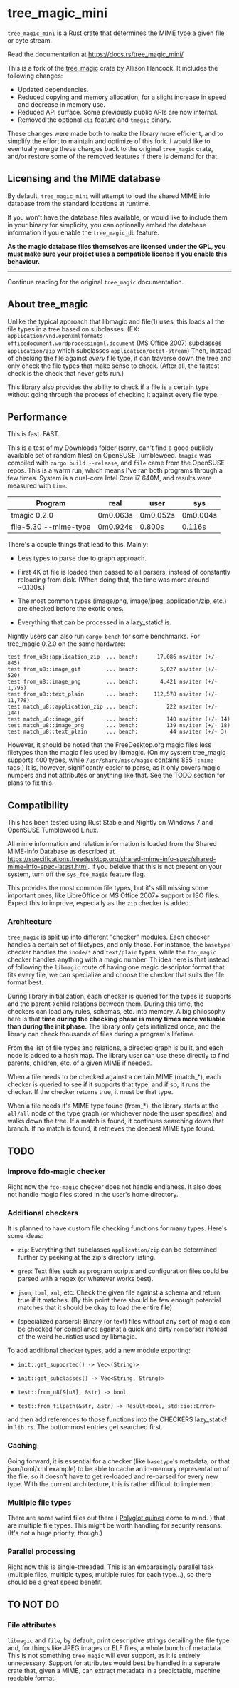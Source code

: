 # tree_magic_mini

`tree_magic_mini` is a Rust crate that determines the MIME type a given file
or byte stream. 

Read the documentation at https://docs.rs/tree_magic_mini/

This is a fork of the [tree_magic](https://crates.io/crates/tree_magic)
crate by Allison Hancock. It includes the following changes:

* Updated dependencies.
* Reduced copying and memory allocation, for a slight increase in speed and
  decrease in memory use.
* Reduced API surface. Some previously public APIs are now internal.
* Removed the optional `cli` feature and `tmagic` binary.

These changes were made both to make the library more efficient, and to
simplify the effort to maintain and optimize of this fork. I would like to
eventually merge these changes back to the original `tree_magic` crate, and/or
restore some of the removed features if there is demand for that.

## Licensing and the MIME database

By default, `tree_magic_mini` will attempt to load the shared MIME info
database from the standard locations at runtime.

If you won't have the database files available, or would like to include them
in your binary for simplicity, you can optionally embed the database
information if you enable the `tree_magic_db` feature.

**As the magic database files themselves are licensed under the GPL, you must
make sure your project uses a compatible license if you enable this behaviour.**

---

Continue reading for the original `tree_magic` documentation.

## About tree_magic

Unlike the typical approach that libmagic and file(1) uses, this loads all the file types in a tree based on subclasses. (EX: `application/vnd.openxmlformats-officedocument.wordprocessingml.document` (MS Office 2007) subclasses `application/zip` which subclasses `application/octet-stream`) Then, instead of checking the file against *every* file type, it can traverse down the tree and only check the file types that make sense to check. (After all, the fastest check is the check that never gets run.)

This library also provides the ability to check if a file is a certain type without going through the process of checking it against every file type.

## Performance

This is fast. FAST.

This is a test of my Downloads folder (sorry, can't find a good publicly available set of random files) on OpenSUSE Tumbleweed. `tmagic` was compiled with `cargo build --release`, and `file` came from the OpenSUSE repos. This is a warm run, which means I've ran both programs through a few times. System is a dual-core Intel Core i7 640M, and results were measured with `time`.

Program | real | user | sys
--------|------|------|-----
tmagic 0.2.0 | 0m0.063s | 0m0.052s | 0m0.004s
file-5.30 --mime-type | 0m0.924s | 0.800s | 0.116s

There's a couple things that lead to this. Mainly:

- Less types to parse due to graph approach.

- First 4K of file is loaded then passed to all parsers, instead of constantly reloading from disk. (When doing that, the time was more around ~0.130s.)

- The most common types (image/png, image/jpeg, application/zip, etc.) are checked before the exotic ones.

- Everything that can be processed in a lazy_static! is.

Nightly users can also run `cargo bench` for some benchmarks. For tree_magic 0.2.0 on the same hardware:

    test from_u8::application_zip  ... bench:      17,086 ns/iter (+/- 845)
    test from_u8::image_gif        ... bench:       5,027 ns/iter (+/- 520)
    test from_u8::image_png        ... bench:       4,421 ns/iter (+/- 1,795)
    test from_u8::text_plain       ... bench:     112,578 ns/iter (+/- 11,778)
    test match_u8::application_zip ... bench:         222 ns/iter (+/- 144)
    test match_u8::image_gif       ... bench:         140 ns/iter (+/- 14)
    test match_u8::image_png       ... bench:         139 ns/iter (+/- 18)
    test match_u8::text_plain      ... bench:          44 ns/iter (+/- 3)

However, it should be noted that the FreeDesktop.org magic files less filetypes than the magic files used by libmagic. (On my system tree_magic supports 400 types, while `/usr/share/misc/magic` contains 855 `!:mime` tags.) It is, however, significantly easier to parse, as it only covers magic numbers and not attributes or anything like that. See the TODO section for plans to fix this.

## Compatibility

This has been tested using Rust Stable and Nightly on Windows 7 and OpenSUSE Tumbleweed Linux.

All mime information and relation information is loaded from the Shared MIME-info Database as described at https://specifications.freedesktop.org/shared-mime-info-spec/shared-mime-info-spec-latest.html. If you beleive that this is not present on your system, turn off the `sys_fdo_magic` feature flag.

This provides the most common file types, but it's still missing some important ones, like LibreOffice or MS Office 2007+ support or ISO files. Expect this to improve, especially as the `zip` checker is added.

### Architecture

`tree_magic` is split up into different "checker" modules. Each checker handles a certain set of filetypes, and only those. For instance, the `basetype` checker handles the `inode/*` and `text/plain` types, while the `fdo_magic` checker handles anything with a magic number. Th idea here is that instead of following the `libmagic` route of having one magic descriptor format that fits every file, we can specialize and choose the checker that suits the file format best.

During library initialization, each checker is queried for the types is supports and the parent->child relations between them. During this time, the checkers can load any rules, schemas, etc. into memory. A big philosophy here is that **time during the checking phase is many times more valuable than during the init phase**. The library only gets initialized once, and the library can check thousands of files during a program's lifetime.

From the list of file types and relations, a directed graph is built, and each node is added to a hash map. The library user can use these directly to find parents, children, etc. of a given MIME if needed.

When a file needs to be checked against a certain MIME (match_*), each checker is queried to see if it supports that type, and if so, it runs the checker. If the checker returns true, it must be that type.

When a file needs it's MIME type found (from_*), the library starts at the `all/all` node of the type graph (or whichever node the user specifies) and walks down the tree. If a match is found, it continues searching down that branch. If no match is found, it retrieves the deepest MIME type found.

## TODO

### Improve fdo-magic checker

Right now the `fdo-magic` checker does not handle endianess. It also does not handle magic files stored in the user's home directory.

### Additional checkers

It is planned to have custom file checking functions for many types. Here's some ideas:

- `zip`: Everything that subclasses `application/zip` can be determined further by peeking at the zip's directory listing. 

- `grep`: Text files such as program scripts and configuration files could be parsed with a regex (or whatever works best). 

- `json`, `toml`, `xml`, etc: Check the given file against a schema and return true if it matches. (By this point there should be few enough potential matches that it should be okay to load the entire file)

- (specialized parsers): Binary (or text) files without any sort of magic can be checked for compliance against a quick and dirty `nom` parser instead of the weird heuristics used by libmagic.

To add additional checker types, add a new module exporting:

- `init::get_supported() -> Vec<(String)>`

- `init::get_subclasses() -> Vec<String, String)>`

- `test::from_u8(&[u8], &str) -> bool`

- `test::from_filpath(&str, &str) -> Result<bool, std::io::Error>`
    
and then add references to those functions into the CHECKERS lazy_static! in `lib.rs`. The bottommost entries get searched first.

### Caching

Going forward, it is essential for a checker (like `basetype`'s metadata, or that json/toml/xml example) to be able to cache an in-memory representation of the file, so it doesn't have to get re-loaded and re-parsed for every new type. With the current architecture, this is rather difficult to implement.

### Multiple file types

There are some weird files out there ( [Polyglot quines](https://en.wikipedia.org/wiki/Polyglot_(computing)) come to mind. ) that are multiple file types. This might be worth handling for security reasons. (It's not a huge priority, though.)

### Parallel processing

Right now this is single-threaded. This is an embarasingly parallel task (multiple files, multiple types, multiple rules for each type...), so there should be a great speed benefit.

## TO NOT DO

### File attributes

`libmagic` and `file`, by default, print descriptive strings detailing the file type and, for things like JPEG images or ELF files, a whole bunch of metadata. This is not something `tree_magic` will ever support, as it is entirely unnecessary. Support for attributes would best be handled in a seperate crate that, given a MIME, can extract metadata in a predictable, machine readable format.
